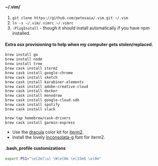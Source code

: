 #### ~/.vim/

1. `git clone https://github.com/petesaia/.vim.git ~/.vim`
2. `ln -s ~/.vim/.vimrc ~/.vimrc`
3. `:PlugInstall` - though it should install automatically if you have npm installed.

#### Extra osx provisioning to help when my computer gets stolen/replaced.

```bash
brew install go
brew install node
brew install tree
brew cask install iterm2
brew cask install google-chrome
brew cask install sketch
brew cask install karabiner-elements
brew cask install adobe-creative-cloud
brew cask install docker
brew cask install monodraw
brew cask install google-cloud-sdk
brew cask install spotify
brew cask install slack

brew tap homebrew/cask-drivers
brew cask install garmin-express
```

* Use the [dracula](https://draculatheme.com/iterm/) color kit for [iterm2](https://www.iterm2.com/).
* Install the lovely [Inconsolata-g](/extra/Inconsolata-g.ttf) font for iterm2.

#### .bash_profile customizations

```bash
export PS1="\e[2m[\u] \W\e[0m \e[33m$ \e[0m"
```
